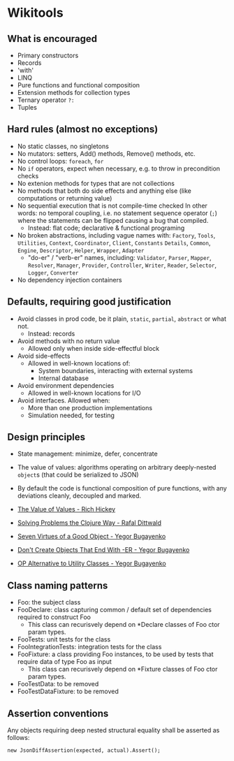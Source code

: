 # Wikitools

## What is encouraged

- Primary constructors
- Records
- 'with'
- LINQ
- Pure functions and functional composition
- Extension methods for collection types
- Ternary operator `?:`
- Tuples

## Hard rules (almost no exceptions)

- No static classes, no singletons
- No mutators: setters, Add() methods, Remove() methods, etc.
- No control loops: `foreach`, `for`
- No `if` operators, expect when necessary, e.g. to throw in precondition checks
- No extenion methods for types that are not collections
- No methods that both do side effects and anything else (like computations or returning value)
- No sequential execution that is not compile-time checked
  In other words: no temporal coupling, i.e. no statement sequence operator
  (`;`) where the statements can be flipped causing a bug that compiled.
  - Instead: flat code; declarative & functional programing
- No broken abstractions, including vague names with:
  `Factory`, `Tools`, `Utilities`, `Context`, `Coordinator`, `Client`, `Constants`
  `Details`, `Common`, `Engine`, `Descriptor`, `Helper`, `Wrapper`, `Adapter`
  - "do-er" / "verb-er" names, including:
   `Validator`, `Parser`, `Mapper`, `Resolver`, `Manager`, `Provider`,
  `Controller`,  `Writer`, `Reader`, `Selector`, `Logger`, `Converter`
- No dependency injection containers

## Defaults, requiring good justification

- Avoid classes in prod code, be it plain, `static`, `partial`, `abstract` or what not.
  - Instead: records
- Avoid methods with no return value
  - Allowed only when inside side-effectful block
- Avoid side-effects
  - Allowed in well-known locations of:
    - System boundaries, interacting with external systems
    - Internal database
- Avoid environment dependencies
  - Allowed in well-known locations for I/O
- Avoid interfaces. Allowed when:
  - More than one production implementations
  - Simulation needed, for testing

## Design principles

- State management: minimize, defer, concentrate
- The value of values: algorithms operating on arbitrary deeply-nested `object`s
  (that could be serialized to JSON)
- By default the code is functional composition of pure functions,
  with any deviations cleanly, decoupled and marked.

- [The Value of Values - Rich Hickey](https://github.com/matthiasn/talk-transcripts/blob/master/Hickey_Rich/ValueOfValues.md)
- [Solving Problems the Clojure Way - Rafal Dittwald](https://www.youtube.com/watch?v=vK1DazRK_a0)
- [Seven Virtues of a Good Object - Yegor Bugayenko](https://www.yegor256.com/2014/11/20/seven-virtues-of-good-object.html)
- [Don't Create Objects That End With -ER - Yegor Bugayenko](https://www.yegor256.com/2015/03/09/objects-end-with-er.html)
- [OP Alternative to Utility Classes - Yegor Bugayenko](https://www.yegor256.com/2014/05/05/oop-alternative-to-utility-classes.html)

## Class naming patterns

- Foo: the subject class  
- FooDeclare: class capturing common / default set of dependencies required to construct Foo  
  - This class can recurisvely depend on *Declare classes of Foo ctor param types.
- FooTests: unit tests for the class  
- FooIntegrationTests: integration tests for the class
- FooFixture: a class providing Foo instances, to be used by tests that require data of type Foo as input
  - This class can recurisvely depend on *Fixture classes of Foo ctor param types.
- FooTestData: to be removed
- FooTestDataFixture: to be removed

## Assertion conventions

Any objects requiring deep nested structural equality shall be asserted as follows:

`new JsonDiffAssertion(expected, actual).Assert();`